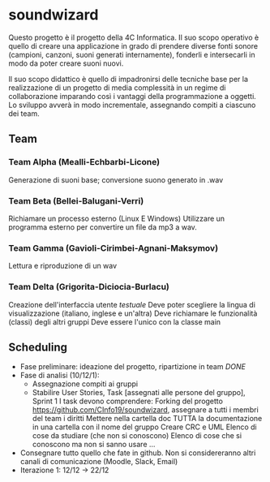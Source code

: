 # soundwizard

Questo progetto è il progetto della 4C Informatica. Il suo scopo operativo è quello di creare una applicazione in grado di prendere diverse fonti sonore (campioni, canzoni, suoni generati internamente), fonderli e intersecarli in modo da poter creare suoni nuovi. 

Il suo scopo didattico è quello di impadronirsi delle tecniche base per la realizzazione di un progetto di media complessità in un regime di collaborazione imparando così i vantaggi della programmazione a oggetti. Lo sviluppo avverà in modo incrementale, assegnando compiti a ciascuno dei team. 

## Team

### Team Alpha (Mealli-Echbarbi-Licone)
Generazione di suoni base; conversione suono generato in .wav

### Team Beta (Bellei-Balugani-Verri)
Richiamare un processo esterno (Linux E Windows)
Utilizzare un programma esterno per convertire un file da mp3 a wav.

### Team Gamma (Gavioli-Cirimbei-Agnani-Maksymov)
Lettura e riproduzione di un wav

### Team Delta (Grigorita-Diciocia-Burlacu)
Creazione dell'interfaccia utente *testuale*
Deve poter scegliere la lingua di visualizzazione (italiano, inglese e un'altra)
Deve richiamare le funzionalità (classi) degli altri gruppi
Deve essere l'unico con la classe main

## Scheduling

* Fase preliminare: ideazione del progetto, ripartizione in team *DONE*
* Fase di analisi (10/12/1): 
  - Assegnazione compiti ai gruppi
  - Stabilire User Stories, Task [assegnati alle persone del gruppo], Sprint 1
    I task devono comprendere: 
    Forking del progetto https://github.com/CInfo19/soundwizard, assegnare a tutti i membri del team i diritti
    Mettere nella cartella doc TUTTA la documentazione in una cartella con il nome del gruppo
    Creare CRC e UML
    Elenco di cose da studiare (che non si conoscono)
    Elenco di cose che si conoscono ma non si sanno usare
    ...
* Consegnare tutto quello che fate in github. Non si considereranno altri canali di comunicazione (Moodle, Slack, Email)
* Iterazione 1: 12/12 -> 22/12

